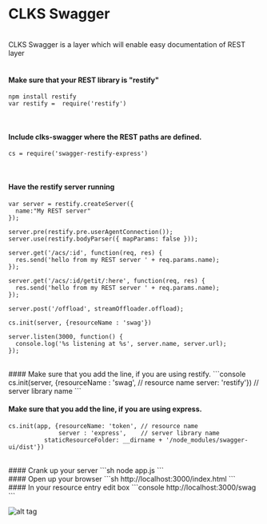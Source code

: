 CLKS Swagger
=========
<br>
CLKS Swagger is a layer which will enable easy documentation of REST layer
<br><br>

#### Make sure that your REST library is "restify"
```console
npm install restify
var restify =  require('restify')
```
<br>

#### Include clks-swagger where the REST paths are defined.
```console
cs = require('swagger-restify-express')
```
<br>

#### Have the restify server running
```console
var server = restify.createServer({
  name:"My REST server"
});

server.pre(restify.pre.userAgentConnection());
server.use(restify.bodyParser({ mapParams: false }));

server.get('/acs/:id', function(req, res) {
  res.send('hello from my REST server ' + req.params.name);
});

server.get('/acs/:id/getit/:here', function(req, res) {
  res.send('hello from my REST server ' + req.params.name);
});

server.post('/offload', streamOffloader.offload);

cs.init(server, {resourceName : 'swag'})

server.listen(3000, function() {
  console.log('%s listening at %s', server.name, server.url);
});
```
<br>
#### Make sure that you add the line, if you are using restify.
```console
cs.init(server, {resourceName : 'swag', // resource name
                 server: 'restify'})    // server library name
```

#### Make sure that you add the line, if you are using express.
```console
cs.init(app, {resourceName: 'token', // resource name
              server : 'express',    // server library name
	      staticResourceFolder: __dirname + '/node_modules/swagger-ui/dist'})
```
<br>
#### Crank up your server
```sh
node app.js
```
<br>
#### Open up your browser
```sh
http://localhost:3000/index.html
```

<br>
#### In your resource entry edit box
```console
http://localhost:3000/swag
```

![alt tag](https://raw.githubusercontent.com/manojkumarmc/swagger-restify-express/master/swagger-ui.jpg)




 
  
   
   
  